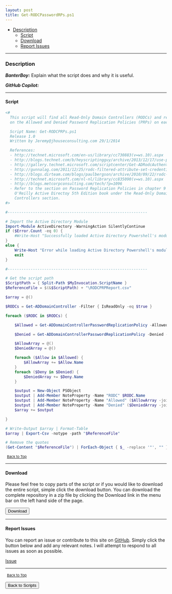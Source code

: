 ```yaml
---
layout: post
title: Get-RODCPasswordRPs.ps1
---
```


- [Description](#description)
  - [Script](#script)
  - [Download](#download)
  - [Report Issues](#report-issues)

---

### Description

**_BanterBoy:_** Explain what the script does and why it is useful.

**_GitHub Copilot:_**

---

#### Script

```powershell
<#
  This script will find all Read-Only Domain Controllers (RODCs) and report
  on the Allowed and Denied Password Replication Policies (PRPs) on each one.

  Script Name: Get-RODCPRPs.ps1
  Release 1.0
  Written by Jeremy@jhouseconsulting.com 29/1/2014

  References:
  - http://technet.microsoft.com/en-us/library/cc730883(v=ws.10).aspx
  - http://blogs.technet.com/b/heyscriptingguy/archive/2013/12/17/use-powershell-to-work-with-rodc-accounts.aspx
  - http://gallery.technet.microsoft.com/scriptcenter/Get-ADRodcAuthenticatedNotR-daf51490
  - http://gunnalag.com/2011/12/25/rodc-filtered-attribute-set-credential-caching-and-the-authentication-process-with-an-rodc/
  - http://blogs.dirteam.com/blogs/paulbergson/archive/2010/09/22/rodc-password-replication-group-management.aspx
  - http://technet.microsoft.com/nl-nl/library/cc835090(v=ws.10).aspx
  - http://blogs.metcorpconsulting.com/tech/?p=1096
  - Refer to the section on Password Replication Policies in chapter 9 of the
    O'Reilly Active Directoy 5th Edition book under the Read-Only Domain
    Controllers section.
#>

#-------------------------------------------------------------

# Import the Active Directory Module
Import-Module ActiveDirectory -WarningAction SilentlyContinue
if ($Error.Count -eq 0) {
    #Write-Host "Successfully loaded Active Directory Powershell's module`n" -ForeGroundColor Green
}
else {
    Write-Host "Error while loading Active Directory Powershell's module : $Error`n" -ForeGroundColor Red
    exit
}

#-------------------------------------------------------------

# Get the script path
$ScriptPath = { Split-Path $MyInvocation.ScriptName }
$ReferenceFile = $(&$ScriptPath) + "\RODCPRPReport.csv"

$array = @()

$RODCs = Get-ADDomainController -Filter { IsReadOnly -eq $true }

foreach ($RODC in $RODCs) {

    $Allowed = Get-ADDomainControllerPasswordReplicationPolicy -Allowed -Identity $RODC

    $Denied = Get-ADDomainControllerPasswordReplicationPolicy -Denied -Identity $RODC

    $AllowArray = @()
    $DeniedArray = @()

    foreach ($Allow in $Allowed) {
        $AllowArray += $Allow.Name
    }
    foreach ($Deny in $Denied) {
        $DeniedArray += $Deny.Name
    }

    $output = New-Object PSObject
    $output | Add-Member NoteProperty -Name "RODC" $RODC.Name
    $output | Add-Member NoteProperty -Name "Allowed" ($AllowArray -join "|")
    $output | Add-Member NoteProperty -Name "Denied" ($DeniedArray -join "|")
    $array += $output

}

# Write-Output $array | Format-Table
$array | Export-Csv -notype -path "$ReferenceFile"

# Remove the quotes
(Get-Content "$ReferenceFile") | ForEach-Object { $_ -replace '"', "" } | Out-File "$ReferenceFile" -Force -Encoding ascii
```

<span style="font-size:11px;"><a href="#"><i class="fas fa-caret-up" aria-hidden="true" style="color: white; margin-right:5px;"></i>Back to Top</a></span>

---

#### Download

Please feel free to copy parts of the script or if you would like to download the entire script, simple click the download button. You can download the complete repository in a zip file by clicking the Download link in the menu bar on the left hand side of the page.

<button class="btn" type="submit" onclick="window.open('/PowerShell/scripts/activeDirectory/Get-RODCPasswordRPs.ps1')">
    <i class="fa fa-cloud-download-alt">
    </i>
        Download
</button>

---

#### Report Issues

You can report an issue or contribute to this site on <a href="https://github.com/BanterBoy/scripts-blog/issues">GitHub</a>. Simply click the button below and add any relevant notes. I will attempt to respond to all issues as soon as possible.

<!-- Place this tag where you want the button to render. -->

<a class="github-button" href="https://github.com/BanterBoy/scripts-blog/issues/new?title=Get-RODCPasswordRPs.ps1&body=There is a problem with this function. Please find details below." data-show-count="true" aria-label="Issue BanterBoy/scripts-blog on GitHub">Issue</a>

---

<span style="font-size:11px;"><a href="#"><i class="fas fa-caret-up" aria-hidden="true" style="color: white; margin-right:5px;"></i>Back to Top</a></span>

<a href="/menu/_pages/scripts.html">
    <button class="btn">
        <i class='fas fa-reply'>
        </i>
            Back to Scripts
    </button>
</a>

[1]: http://ecotrust-canada.github.io/markdown-toc
[2]: https://github.com/googlearchive/code-prettify
